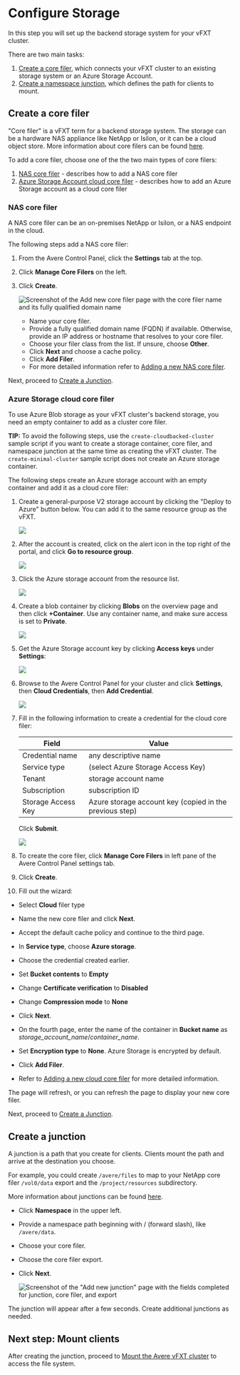 # Configure Storage

In this step you will set up the backend storage system for your vFXT cluster. 

There are two main tasks: 
1. [Create a core filer](#create-a-core-filer), which connects your vFXT cluster to an existing storage system or an Azure Storage Account.
1. [Create a namespace junction](#create-a-junction), which defines the path for clients to mount.

## Create a core filer
"Core filer" is a vFXT term for a backend storage system. The storage can be a hardware NAS appliance like NetApp or Isilon, or it can be a cloud object store. More information about core filers can be found [here](http://library.averesystems.com/ops_guide/4_7/settings_overview.html#managing-core-filers).

To add a core filer, choose one of the the two main types of core filers:
  1. [NAS core filer](#nas-core-filer) - describes how to add a NAS core filer 
  2. [Azure Storage Account cloud core filer](#azure-storage-account-cloud-core-filer) - describes how to add an Azure Storage account as a cloud core filer

### NAS core filer

A NAS core filer can be an on-premises NetApp or Isilon, or a NAS endpoint in the cloud.  

The following steps add a NAS core filer:

1. From the Avere Control Panel, click the **Settings** tab at the top.

2. Click **Manage Core Filers** on the left. 

3. Click **Create**.

   ![Screenshot of the Add new core filer page with the core filer name and its fully qualified domain name](images/22addcorefiler1b.png)

   * Name your core filer.
   * Provide a fully qualified domain name (FQDN) if available. Otherwise, provide an IP address or hostname that resolves to your core filer.
   * Choose your filer class from the list. If unsure, choose **Other**.
   * Click **Next** and choose a cache policy. 
   * Click **Add Filer**.
   * For more detailed information refer to [Adding a new NAS core filer](http://library.averesystems.com/ops_guide/4_7/new_core_filer_nas.html).

Next, proceed to [Create a Junction](#create-a-junction).  

### Azure Storage cloud core filer

To use Azure Blob storage as your vFXT cluster's backend storage, you need an empty container to add as a cluster core filer.

**TIP:** To avoid the following steps, use the ``create-cloudbacked-cluster`` sample script if you want to create a storage container, core filer, and namespace junction at the same time as creating the vFXT cluster. The ``create-minimal-cluster`` sample script does not create an Azure storage container.

The following steps create an Azure storage account with an empty container and add it as a cloud core filer:

1. Create a general-purpose V2 storage account by clicking the "Deploy to Azure" button below.  You can add it to the same resource group as the vFXT.

   <a href="https://portal.azure.com/#create/Microsoft.Template/uri/https%3A%2F%2Favereimageswestus.blob.core.windows.net%2Fgithubcontent%2Fsrc%2Fstorageaccount%2Fazuredeploy.json" target="_blank">
      <img src="https://raw.githubusercontent.com/Azure/azure-quickstart-templates/master/1-CONTRIBUTION-GUIDE/images/deploytoazure.png"/>
   </a>

2. After the account is created, click on the alert icon in the top right of the portal, and click **Go to resource group**.

   <img src="images/browse_to_resource_group.png">

3. Click the Azure storage account from the resource list.

   <img src="images/resource_list_storage_account.png">

4. Create a blob container by clicking **Blobs** on the overview page and then click **+Container**. Use any container name, and make sure access is set to **Private**.

   <img src="images/storage_account_blobs.png">

5. Get the Azure Storage account key by clicking **Access keys** under **Settings**:

   <img src="images/copy_storage_key.png">

6. Browse to the Avere Control Panel for your cluster and click **Settings**, then **Cloud Credentials**, then **Add Credential**.

   <img src="images/avere_cloud_credentials.png">

7. Fill in the following information to create a credential for the cloud core filer: 

   | Field | Value | 
   |---|---|
   | Credential name | any descriptive name |
   | Service type | (select Azure Storage Access Key) | 
   | Tenant | storage account name |
   | Subscription | subscription ID |
   | Storage Access Key | Azure storage account key (copied in the previous step) | 

   Click **Submit**.

   <img src="images/avere_cloud_credentials_submit.png">

8. To create the core filer, click **Manage Core Filers** in left pane of the Avere Control Panel settings tab.  

9. Click **Create**. 

10. Fill out the wizard:

   * Select **Cloud** filer type
   * Name the new core filer and click **Next**.
   
   * Accept the default cache policy and continue to the third page. 
   
   * In **Service type**, choose **Azure storage**. 
   * Choose the credential created earlier.
   * Set **Bucket contents** to **Empty**
   * Change **Certificate verification** to **Disabled**
   * Change **Compression mode** to **None**  
   * Click **Next**.
   
   * On the fourth page, enter the name of the container in **Bucket name** as *storage_account_name*/*container_name*.
   * Set **Encryption type** to **None**.  Azure Storage is encrypted by default.
   * Click **Add Filer**.
   * Refer to [Adding a new cloud core filer](<http://library.averesystems.com/ops_guide/4_7/new_core_filer_cloud.html>) for more detailed information. 

The page will refresh, or you can refresh the page to display your new core filer.

Next, proceed to [Create a Junction](#create-a-junction).

## Create a junction
A junction is a path that you create for clients. Clients mount the path and arrive at the destination you choose. 

For example, you could create `/avere/files` to map to your NetApp core filer `/vol0/data` export and the `/project/resources` subdirectory.

More information about junctions can be found [here](http://library.averesystems.com/ops_guide/4_7/gui_namespace.html).

- Click **Namespace** in the upper left.
- Provide a namespace path beginning with / (forward slash), like ``/avere/data``.
- Choose your core filer.
- Choose the core filer export.
- Click **Next**.

  ![Screenshot of the "Add new junction" page with the fields completed for junction, core filer, and export](images/24addjunction.png)

The junction will appear after a few seconds. Create additional junctions as needed.

## Next step: Mount clients
After creating the junction, proceed to [Mount the Avere vFXT cluster](mount_clients.md) to access the file system.
